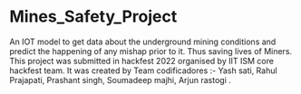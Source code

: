 # Mines_Safety_Project
An IOT model to get data about the underground mining conditions and predict the happening of any mishap prior to it. Thus saving lives of Miners. 
This project was submitted in hackfest 2022 organised by IIT ISM core hackfest team.
It was created by Team codificadores :- Yash sati, Rahul Prajapati, Prashant singh, Soumadeep majhi, Arjun rastogi .

